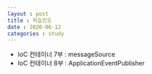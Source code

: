 ```yaml
---
layout : post
title : 학습진도
date : 2020-06-12
categories : study
---
```

+ IoC 컨테이너 7부 : messageSource
+ IoC 컨테이너 8부 : ApplicationEventPublisher
